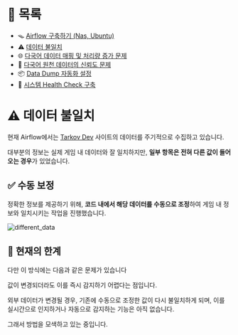 # 📂 목록

- 🪤 [Airflow 구축하기 (Nas, Ubuntu)](./airflow.md)
- ⚠️ [데이터 불일치](./different_data.md)
- 🌐 [다국어 데이터 매핑 및 처리량 증가 문제](./i18n_mapping.md)
- 🔹 [다국어 원천 데이터의 신뢰도 문제](./untranslated_data.md)
- 📦 [Data Dump 자동화 설정](./data_dump.md)
- 🐹 [시스템 Health Check 구축](./health_check.md)

# ⚠️ 데이터 불일치

현재 Airflow에서는 [Tarkov Dev](https://tarkov.dev/api/) 사이트의 데이터를 주기적으로 수집하고 있습니다.

대부분의 정보는 실제 게임 내 데이터와 잘 일치하지만, **일부 항목은 전혀 다른 값이 들어오는 경우**가 있었습니다.

## ✅ 수동 보정

정확한 정보를 제공하기 위해, **코드 내에서 해당 데이터를 수동으로 조정**하여 게임 내 정보와 일치시키는 작업을 진행했습니다.

![different_data](https://github.com/user-attachments/assets/a1e838ea-22ce-4c0d-a235-bf7f45e85d0c)

## 🧩 현재의 한계

다만 이 방식에는 다음과 같은 문제가 있습니다

값이 변경되더라도 이를 즉시 감지하기 어렵다는 점입니다.

외부 데이터가 변경될 경우, 기존에 수동으로 조정한 값이 다시 불일치하게 되며, 이를 실시간으로 인지하거나 자동으로 감지하는 기능은 아직 없습니다.

그래서 방법을 모색하고 있는 중입니다.
